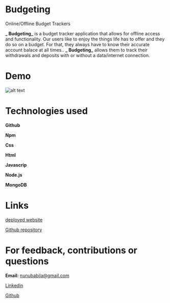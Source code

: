 # Budgeting

Online/Offline Budget Trackers

**_ Budgeting_** is a budget tracker application that allows for offline access and functionality. Our users like to enjoy the things life has to offer and they do so on a budget. For that, they always have to know their accurate account balace at all times.. **_ Budgeting_**  allows them to track their withdrawals and deposits with or without a data/internet connection.



# Demo

![alt text](BudgetTracker.gif)


# Technologies used

**Github**

**Npm**

**Css**

**Html**

**Javascrip**

**Node.js**

**MongoDB**


# Links

[deployed website]()


[Github repository](https://github.com/Snubia/Budgeting.git)


# For feedback, contributions or questions

**Email:** nunubabila@gmail.com

[Linkedin](https://www.linkedin.com/in/sandrine-nubia-975aa2172/)

[Github](https://github.com/Snubia)



